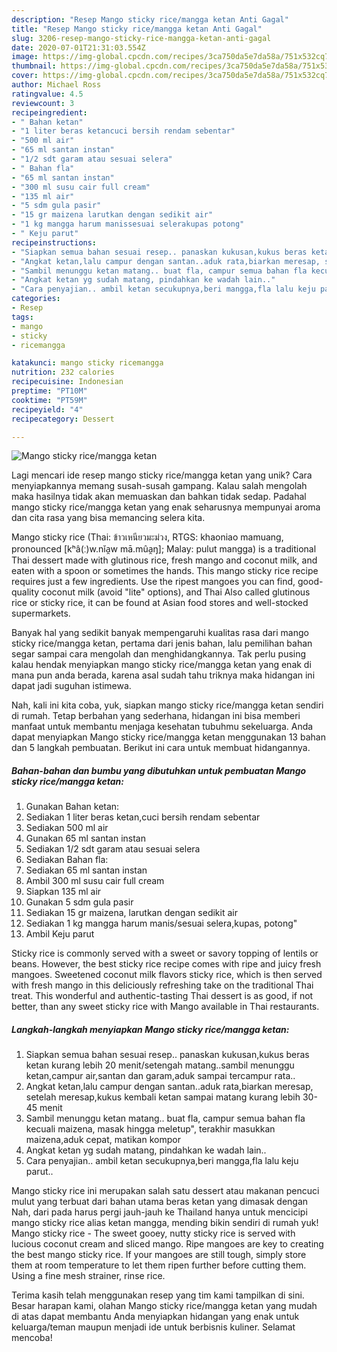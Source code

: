 ```yaml
---
description: "Resep Mango sticky rice/mangga ketan Anti Gagal"
title: "Resep Mango sticky rice/mangga ketan Anti Gagal"
slug: 3206-resep-mango-sticky-rice-mangga-ketan-anti-gagal
date: 2020-07-01T21:31:03.554Z
image: https://img-global.cpcdn.com/recipes/3ca750da5e7da58a/751x532cq70/mango-sticky-ricemangga-ketan-foto-resep-utama.jpg
thumbnail: https://img-global.cpcdn.com/recipes/3ca750da5e7da58a/751x532cq70/mango-sticky-ricemangga-ketan-foto-resep-utama.jpg
cover: https://img-global.cpcdn.com/recipes/3ca750da5e7da58a/751x532cq70/mango-sticky-ricemangga-ketan-foto-resep-utama.jpg
author: Michael Ross
ratingvalue: 4.5
reviewcount: 3
recipeingredient:
- " Bahan ketan"
- "1 liter beras ketancuci bersih rendam sebentar"
- "500 ml air"
- "65 ml santan instan"
- "1/2 sdt garam atau sesuai selera"
- " Bahan fla"
- "65 ml santan instan"
- "300 ml susu cair full cream"
- "135 ml air"
- "5 sdm gula pasir"
- "15 gr maizena larutkan dengan sedikit air"
- "1 kg mangga harum manissesuai selerakupas potong"
- " Keju parut"
recipeinstructions:
- "Siapkan semua bahan sesuai resep.. panaskan kukusan,kukus beras ketan kurang lebih 20 menit/setengah matang..sambil menunggu ketan,campur air,santan dan garam,aduk sampai tercampur rata.."
- "Angkat ketan,lalu campur dengan santan..aduk rata,biarkan meresap, setelah meresap,kukus kembali ketan sampai matang kurang lebih 30-45 menit"
- "Sambil menunggu ketan matang.. buat fla, campur semua bahan fla kecuali maizena, masak hingga meletup&#34;, terakhir masukkan maizena,aduk cepat, matikan kompor"
- "Angkat ketan yg sudah matang, pindahkan ke wadah lain.."
- "Cara penyajian.. ambil ketan secukupnya,beri mangga,fla lalu keju parut.."
categories:
- Resep
tags:
- mango
- sticky
- ricemangga

katakunci: mango sticky ricemangga 
nutrition: 232 calories
recipecuisine: Indonesian
preptime: "PT10M"
cooktime: "PT59M"
recipeyield: "4"
recipecategory: Dessert

---
```



![Mango sticky rice/mangga ketan](https://img-global.cpcdn.com/recipes/3ca750da5e7da58a/751x532cq70/mango-sticky-ricemangga-ketan-foto-resep-utama.jpg)

Lagi mencari ide resep mango sticky rice/mangga ketan yang unik? Cara menyiapkannya memang susah-susah gampang. Kalau salah mengolah maka hasilnya tidak akan memuaskan dan bahkan tidak sedap. Padahal mango sticky rice/mangga ketan yang enak seharusnya mempunyai aroma dan cita rasa yang bisa memancing selera kita.

Mango sticky rice (Thai: ข้าวเหนียวมะม่วง, RTGS: khaoniao mamuang, pronounced [kʰâ(ː)w.nǐa̯w mā.mûa̯ŋ]; Malay: pulut mangga) is a traditional Thai dessert made with glutinous rice, fresh mango and coconut milk, and eaten with a spoon or sometimes the hands. This mango sticky rice recipe requires just a few ingredients. Use the ripest mangoes you can find, good-quality coconut milk (avoid &#34;lite&#34; options), and Thai Also called glutinous rice or sticky rice, it can be found at Asian food stores and well-stocked supermarkets.

Banyak hal yang sedikit banyak mempengaruhi kualitas rasa dari mango sticky rice/mangga ketan, pertama dari jenis bahan, lalu pemilihan bahan segar sampai cara mengolah dan menghidangkannya. Tak perlu pusing kalau hendak menyiapkan mango sticky rice/mangga ketan yang enak di mana pun anda berada, karena asal sudah tahu triknya maka hidangan ini dapat jadi suguhan istimewa.


Nah, kali ini kita coba, yuk, siapkan mango sticky rice/mangga ketan sendiri di rumah. Tetap berbahan yang sederhana, hidangan ini bisa memberi manfaat untuk membantu menjaga kesehatan tubuhmu sekeluarga. Anda dapat menyiapkan Mango sticky rice/mangga ketan menggunakan 13 bahan dan 5 langkah pembuatan. Berikut ini cara untuk membuat hidangannya.

<!--inarticleads1-->

##### Bahan-bahan dan bumbu yang dibutuhkan untuk pembuatan Mango sticky rice/mangga ketan:

1. Gunakan  Bahan ketan:
1. Sediakan 1 liter beras ketan,cuci bersih rendam sebentar
1. Sediakan 500 ml air
1. Gunakan 65 ml santan instan
1. Sediakan 1/2 sdt garam atau sesuai selera
1. Sediakan  Bahan fla:
1. Sediakan 65 ml santan instan
1. Ambil 300 ml susu cair full cream
1. Siapkan 135 ml air
1. Gunakan 5 sdm gula pasir
1. Sediakan 15 gr maizena, larutkan dengan sedikit air
1. Sediakan 1 kg mangga harum manis/sesuai selera,kupas, potong&#34;
1. Ambil  Keju parut


Sticky rice is commonly served with a sweet or savory topping of lentils or beans. However, the best sticky rice recipe comes with ripe and juicy fresh mangoes. Sweetened coconut milk flavors sticky rice, which is then served with fresh mango in this deliciously refreshing take on the traditional Thai treat. This wonderful and authentic-tasting Thai dessert is as good, if not better, than any sweet sticky rice with Mango available in Thai restaurants. 

<!--inarticleads2-->

##### Langkah-langkah menyiapkan Mango sticky rice/mangga ketan:

1. Siapkan semua bahan sesuai resep.. panaskan kukusan,kukus beras ketan kurang lebih 20 menit/setengah matang..sambil menunggu ketan,campur air,santan dan garam,aduk sampai tercampur rata..
1. Angkat ketan,lalu campur dengan santan..aduk rata,biarkan meresap, setelah meresap,kukus kembali ketan sampai matang kurang lebih 30-45 menit
1. Sambil menunggu ketan matang.. buat fla, campur semua bahan fla kecuali maizena, masak hingga meletup&#34;, terakhir masukkan maizena,aduk cepat, matikan kompor
1. Angkat ketan yg sudah matang, pindahkan ke wadah lain..
1. Cara penyajian.. ambil ketan secukupnya,beri mangga,fla lalu keju parut..


Mango sticky rice ini merupakan salah satu dessert atau makanan pencuci mulut yang terbuat dari bahan utama beras ketan yang dimasak dengan Nah, dari pada harus pergi jauh-jauh ke Thailand hanya untuk mencicipi mango sticky rice alias ketan mangga, mending bikin sendiri di rumah yuk! Mango sticky rice - The sweet gooey, nutty sticky rice is served with lucious coconut cream and sliced mango. Ripe mangoes are key to creating the best mango sticky rice. If your mangoes are still tough, simply store them at room temperature to let them ripen further before cutting them. Using a fine mesh strainer, rinse rice. 

Terima kasih telah menggunakan resep yang tim kami tampilkan di sini. Besar harapan kami, olahan Mango sticky rice/mangga ketan yang mudah di atas dapat membantu Anda menyiapkan hidangan yang enak untuk keluarga/teman maupun menjadi ide untuk berbisnis kuliner. Selamat mencoba!

